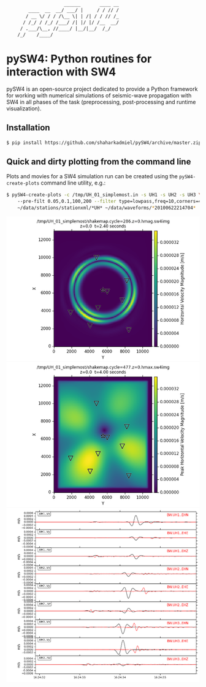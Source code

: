                          ______       ____ __
            ____  __  __/ ___/ |     / / // /
           / __ \/ / / /\__ \| | /| / / // /_
          / /_/ / /_/ /___/ /| |/ |/ /__  __/
         / .___/\__, //____/ |__/|__/  /_/
        /_/    /____/



pySW4: Python routines for interaction with SW4
===============================================

pySW4 is an open-source project dedicated to provide a Python framework for
working with numerical simulations of seismic-wave propagation with SW4 in all
phases of the task (preprocessing, post-processing and runtime visualization).

Installation
------------

```bash
$ pip install https://github.com/shaharkadmiel/pySW4/archive/master.zip
```

Quick and dirty plotting from the command line
----------------------------------------------

Plots and movies for a SW4 simulation run can be created using the
`pySW4-create-plots` command line utility, e.g.:

```bash
$ pySW4-create-plots -c /tmp/UH_01_simplemost.in -s UH1 -s UH2 -s UH3 \\
    --pre-filt 0.05,0.1,100,200 --filter type=lowpass,freq=10,corners=4 \\
    ~/data/stations/stationxml/*UH* ~/data/waveforms/*20100622214704*
```

![Wavefield](/images/shakemap.cycle=286.z=0.hmag.png)
![PGV map](/images/shakemap.cycle=477.z=0.hmax.png)
![Seismograms](/images/seismograms.png)
